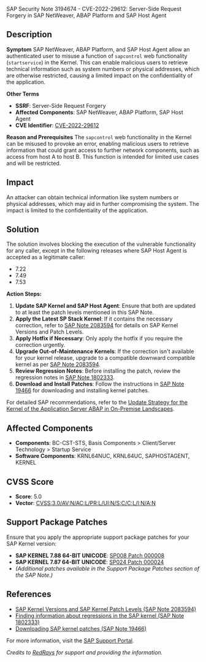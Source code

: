 SAP Security Note 3194674 - CVE-2022-29612: Server-Side Request Forgery in SAP NetWeaver, ABAP Platform and SAP Host Agent

## Description

**Symptom**
SAP NetWeaver, ABAP Platform, and SAP Host Agent allow an authenticated user to misuse a function of `sapcontrol` web functionality (`startservice`) in the Kernel. This can enable malicious users to retrieve technical information such as system numbers or physical addresses, which are otherwise restricted, causing a limited impact on the confidentiality of the application.

**Other Terms**
- **SSRF**: Server-Side Request Forgery
- **Affected Components**: SAP NetWeaver, ABAP Platform, SAP Host Agent
- **CVE Identifier**: [CVE-2022-29612](https://cve.mitre.org/cgi-bin/cvename.cgi?name=CVE-2022-29612)

**Reason and Prerequisites**
The `sapcontrol` web functionality in the Kernel can be misused to provoke an error, enabling malicious users to retrieve information that could grant access to further network components, such as access from host A to host B. This function is intended for limited use cases and will be restricted.

## Impact
An attacker can obtain technical information like system numbers or physical addresses, which may aid in further compromising the system. The impact is limited to the confidentiality of the application.

## Solution

The solution involves blocking the execution of the vulnerable functionality for any caller, except in the following releases where SAP Host Agent is accepted as a legitimate caller:
- 7.22
- 7.49
- 7.53

**Action Steps:**
1. **Update SAP Kernel and SAP Host Agent**: Ensure that both are updated to at least the patch levels mentioned in this SAP Note.
2. **Apply the Latest SP Stack Kernel**: If it contains the necessary correction, refer to [SAP Note 2083594](https://me.sap.com/notes/2083594) for details on SAP Kernel Versions and Patch Levels.
3. **Apply Hotfix if Necessary**: Only apply the hotfix if you require the correction urgently.
4. **Upgrade Out-of-Maintenance Kernels**: If the correction isn't available for your kernel release, upgrade to a compatible downward compatible kernel as per [SAP Note 2083594](https://me.sap.com/notes/2083594).
5. **Review Regression Notes**: Before installing the patch, review the regression notes in [SAP Note 1802333](https://me.sap.com/notes/1802333).
6. **Download and Install Patches**: Follow the instructions in [SAP Note 19466](https://me.sap.com/notes/19466) for downloading and installing kernel patches.

For detailed SAP recommendations, refer to the [Update Strategy for the Kernel of the Application Server ABAP in On-Premise Landscapes](https://support.sap.com/deployment-strategies-kernel-abap.pdf).

## Affected Components

- **Components**: BC-CST-STS, Basis Components > Client/Server Technology > Startup Service
- **Software Components**: KRNL64NUC, KRNL64UC, SAPHOSTAGENT, KERNEL

## CVSS Score

- **Score**: 5.0
- **Vector**: [CVSS:3.0/AV:N/AC:L/PR:L/UI:N/S:C/C:L/I:N/A:N](https://www.first.org/cvss/v3-0)

## Support Package Patches

Ensure that you apply the appropriate support package patches for your SAP Kernel version:

- **SAP KERNEL 7.88 64-BIT UNICODE**: [SP008 Patch 000008](https://me.sap.com/softwarecenter/template/products/_APP=00200682500000001943&_EVENT=DISPHIER&HEADER=Y&FUNCTIONBAR=N&EVENT=TREE&NE=NAVIGATE&ENR=73554900100200017305&V=MAINT)
- **SAP KERNEL 7.87 64-BIT UNICODE**: [SP024 Patch 000024](https://me.sap.com/softwarecenter/template/products/_APP=00200682500000001943&_EVENT=DISPHIER&HEADER=Y&FUNCTIONBAR=N&EVENT=TREE&NE=NAVIGATE&ENR=73555000100200016628&V=MAINT)
- *(Additional patches available in the Support Package Patches section of the SAP Note.)*

## References

- [SAP Kernel Versions and SAP Kernel Patch Levels (SAP Note 2083594)](https://me.sap.com/notes/2083594)
- [Finding information about regressions in the SAP kernel (SAP Note 1802333)](https://me.sap.com/notes/1802333)
- [Downloading SAP kernel patches (SAP Note 19466)](https://me.sap.com/notes/19466)

For more information, visit the [SAP Support Portal](https://me.sap.com/).

*Credits to [RedRays](https://redrays.io) for support and providing the information.*